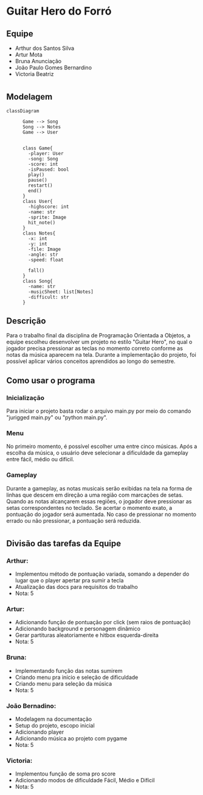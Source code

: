 # Guitar Hero do Forró

## Equipe
- Arthur dos Santos Silva
- Artur Mota
- Bruna Anunciação
- João Paulo Gomes Bernardino
- Victoria Beatriz

#

## Modelagem
```mermaid
classDiagram
      
      Game --> Song
      Song --> Notes
      Game --> User

      
      class Game{
        -player: User
        -song: Song
        -score: int
        -isPaused: bool
        play()
        pause()
        restart()
        end()
      }
      class User{
        -highscore: int
        -name: str
        -sprite: Image
        hit_note()
      }
      class Notes{
        -x: int
        -y: int
        -file: Image
        -angle: str
        -speed: float

        fall()
      }
      class Song{
        -name: str
        -musicSheet: list[Notes]
        -difficult: str
      }
```


## Descrição
Para o trabalho final da disciplina de Programação Orientada a Objetos, a equipe escolheu desenvolver um projeto no estilo "Guitar Hero", no qual o jogador precisa pressionar as teclas no momento correto conforme as notas da música aparecem na tela. Durante a implementação do projeto, foi possível aplicar vários conceitos aprendidos ao longo do semestre.

## Como usar o programa

### Inicialização
Para iniciar o projeto basta rodar o arquivo main.py por meio do comando "jurigged main.py" ou "python main.py".

### Menu
No primeiro momento, é possível escolher uma entre cinco músicas. Após a escolha da música, o usuário deve selecionar a dificuldade da gameplay entre fácil, médio ou difícil.

### Gameplay
Durante a gameplay, as notas musicais serão exibidas na tela na forma de linhas que descem em direção a uma região com marcações de setas. Quando as notas alcançarem essas regiões, o jogador deve pressionar as setas correspondentes no teclado. Se acertar o momento exato, a pontuação do jogador será aumentada. No caso de pressionar no momento errado ou não pressionar, a pontuação será reduzida.

#

## Divisão das tarefas da Equipe
### Arthur:
- Implementou método de pontuação variada, somando a depender do lugar que o player apertar pra sumir a tecla
- Atualização das docs para requisitos do trabalho
- Nota: 5

### Artur:
- Adicionando função de pontuação por click (sem raios de pontuação)
- Adicionando background e personagem dinâmico
- Gerar partituras aleatoriamente e hitbox esquerda-direita
- Nota: 5

### Bruna:
- Implementando função das notas sumirem
- Criando menu pra início e seleção de dificuldade
- Criando menu para seleção da música
- Nota: 5

### João Bernadino:
- Modelagem na documentação
- Setup do projeto, escopo inicial
- Adicionando player
- Adicionando música ao projeto com pygame
- Nota: 5

### Victoria:
- Implementou função de soma pro score
- Adicionando modos de dificuldade Fácil, Médio e Difícil
- Nota: 5